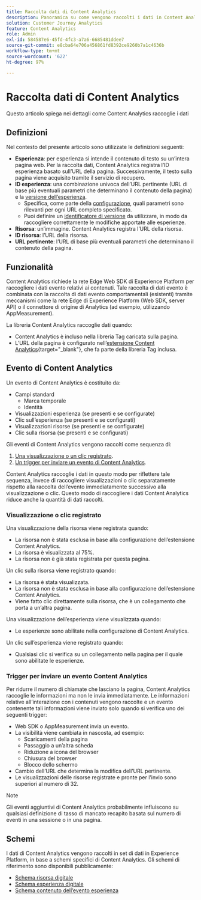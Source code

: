 ```yaml
---
title: Raccolta dati di Content Analytics
description: Panoramica su come vengono raccolti i dati in Content Analytics
solution: Customer Journey Analytics
feature: Content Analytics
role: Admin
exl-id: 584587e6-45fd-4fc3-a7a6-6685481ddee7
source-git-commit: e8cba64e706a456861fd8392ce9260b7a1c4636b
workflow-type: tm+mt
source-wordcount: '622'
ht-degree: 97%

---
```


# Raccolta dati di Content Analytics

Questo articolo spiega nei dettagli come Content Analytics raccoglie i dati

## Definizioni

Nel contesto del presente articolo sono utilizzate le definizioni seguenti:

* **Esperienza**: per esperienza si intende il contenuto di testo su un’intera pagina web. Per la raccolta dati, Content Analytics registra l’ID esperienza basato sull’URL della pagina. Successivamente, il testo sulla pagina viene acquisito tramite il servizio di recupero.
* **ID esperienza**: una combinazione univoca dell’URL pertinente (URL di base più eventuali parametri che determinano il contenuto della pagina) e la [versione dell’esperienza](manual.md#versioning).
   * Specifica, come parte della [configurazione](configuration.md), quali parametri sono rilevanti per ogni URL completo specificato.
   * Puoi definire un [identificatore di versione](manual.md#versioning) da utilizzare, in modo da raccogliere correttamente le modifiche apportate alle esperienze.
* **Risorsa**: un’immagine. Content Analytics registra l’URL della risorsa.
* **ID risorsa**: l’URL della risorsa.
* **URL pertinente**: l’URL di base più eventuali parametri che determinano il contenuto della pagina.


## Funzionalità

Content Analytics richiede la rete Edge Web SDK di Experience Platform per raccogliere i dati evento relativi ai contenuti. Tale raccolta di dati evento è combinata con la raccolta di dati evento comportamentali (esistenti) tramite meccanismi come la rete Edge di Experience Platform (Web SDK, server API) o il connettore di origine di Analytics (ad esempio, utilizzando AppMeasurement).

La libreria Content Analytics raccoglie dati quando:

* Content Analytics è incluso nella libreria Tag caricata sulla pagina.
* L’URL della pagina è configurato nell’[estensione Content Analytics](https://experienceleague.adobe.com/it/docs/experience-platform/tags/extensions/client/content-analytics/overview){target="_blank"}, che fa parte della libreria Tag inclusa.


## Evento di Content Analytics

Un evento di Content Analytics è costituito da:

* Campi standard
   * Marca temporale
   * Identità
* Visualizzazioni esperienza (se presenti e se configurate)
* Clic sull’esperienza (se presenti e se configurati)
* Visualizzazioni risorse (se presenti e se configurate)
* Clic sulla risorsa (se presenti e se configurati)

Gli eventi di Content Analytics vengono raccolti come sequenza di:

1. [Una visualizzazione o un clic registrato](#recorded-view-or-click).
1. [Un trigger per inviare un evento di Content Analytics](#trigger-to-send-a-content-analytics-event).

Content Analytics raccoglie i dati in questo modo per riflettere tale sequenza, invece di raccogliere visualizzazioni o clic separatamente rispetto alla raccolta dell’evento immediatamente successivo alla visualizzazione o clic. Questo modo di raccogliere i dati Content Analytics riduce anche la quantità di dati raccolti.

### Visualizzazione o clic registrato

Una visualizzazione della risorsa viene registrata quando:

* La risorsa non è stata esclusa in base alla configurazione dell’estensione Content Analytics.
* La risorsa è visualizzata al 75%.
* La risorsa non è già stata registrata per questa pagina.

Un clic sulla risorsa viene registrato quando:

* La risorsa è stata visualizzata.
* La risorsa non è stata esclusa in base alla configurazione dell’estensione Content Analytics.
* Viene fatto clic direttamente sulla risorsa, che è un collegamento che porta a un’altra pagina.

Una visualizzazione dell’esperienza viene visualizzata quando:

* Le esperienze sono abilitate nella configurazione di Content Analytics.

Un clic sull’esperienza viene registrato quando:

* Qualsiasi clic si verifica su un collegamento nella pagina per il quale sono abilitate le esperienze.


### Trigger per inviare un evento Content Analytics

Per ridurre il numero di chiamate che lasciano la pagina, Content Analytics raccoglie le informazioni ma non le invia immediatamente. Le informazioni relative all’interazione con i contenuti vengono raccolte e un evento contenente tali informazioni viene inviato solo quando si verifica uno dei seguenti trigger:

* Web SDK o AppMeasurement invia un evento.
* La visibilità viene cambiata in nascosta, ad esempio:
   * Scaricamenti della pagina
   * Passaggio a un’altra scheda
   * Riduzione a icona del browser
   * Chiusura del browser
   * Blocco dello schermo
* Cambio dell’URL che determina la modifica dell’URL pertinente.
* Le visualizzazioni delle risorse registrate e pronte per l’invio sono superiori al numero di 32.

>[!NOTE]
>
>Gli eventi aggiuntivi di Content Analytics probabilmente influiscono su qualsiasi definizione di tasso di mancato recapito basata sul numero di eventi in una sessione o in una pagina.
>


## Schemi

I dati di Content Analytics vengono raccolti in set di dati in Experience Platform, in base a schemi specifici di Content Analytics. Gli schemi di riferimento sono disponibili pubblicamente:

* [Schema risorsa digitale](https://github.com/adobe/xdm/blob/master/components/classes/digital-asset.schema.json)
* [Schema esperienza digitale](https://github.com/adobe/xdm/blob/master/components/classes/digital-experience.schema.json)
* [Schema contenuto dell’evento esperienza](https://github.com/adobe/xdm/blob/master/components/fieldgroups/experience-event/experienceevent-content.schema.json)
